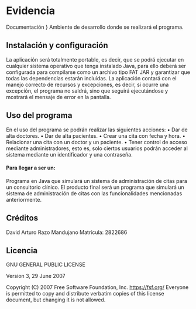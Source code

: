# Evidencia
Documentación 
}
Ambiente de desarrollo donde se realizará el programa.
## Instalación y configuración
La aplicación será totalmente portable, es decir, que se podrá ejecutar en cualquier sistema operativo que tenga instalado Java, para ello deberá ser configurada para compilarse como un archivo tipo FAT JAR y garantizar que todas las dependencias estarán incluidas.
La aplicación contará con el manejo correcto de recursos y excepciones, es decir, si ocurre una excepción, el programa no saldrá, sino que seguirá ejecutándose y mostrará el mensaje de error en la pantalla.
## Uso del programa
En el uso del programa se podrán realizar las siguientes acciones:
• Dar de alta doctores.
• Dar de alta pacientes.
• Crear una cita con fecha y hora.
• Relacionar una cita con un doctor y un paciente.
• Tener control de acceso mediante administradores, esto es, solo ciertos usuarios podrán acceder al sistema mediante un identificador y una contraseña.
#### Para llegar a ser un:
Programa en Java que simulará un sistema de administración de citas para un consultorio clínico.
El producto final será un programa que simulará un sistema de administración de citas con las funcionalidades mencionadas anteriormente.
## Créditos
David Arturo Razo Mandujano
Matrícula: 2822686 
## Licencia 
 GNU GENERAL PUBLIC LICENSE
 
 Version 3, 29 June 2007

 Copyright (C) 2007 Free Software Foundation, Inc. <https://fsf.org/>
 Everyone is permitted to copy and distribute verbatim copies
 of this license document, but changing it is not allowed.
